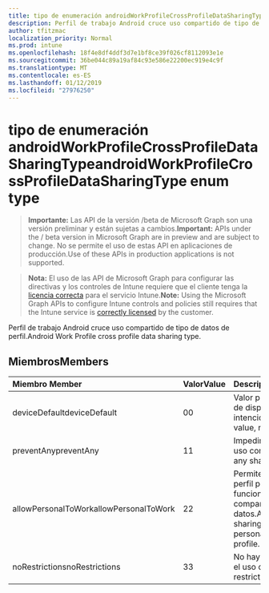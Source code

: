 ```yaml
---
title: tipo de enumeración androidWorkProfileCrossProfileDataSharingType
description: Perfil de trabajo Android cruce uso compartido de tipo de datos de perfil.
author: tfitzmac
localization_priority: Normal
ms.prod: intune
ms.openlocfilehash: 18f4e8df4ddf3d7e1bf8ce39f026cf8112093e1e
ms.sourcegitcommit: 36be044c89a19af84c93e586e22200ec919e4c9f
ms.translationtype: MT
ms.contentlocale: es-ES
ms.lasthandoff: 01/12/2019
ms.locfileid: "27976250"
---
```

# <a name="androidworkprofilecrossprofiledatasharingtype-enum-type"></a><span data-ttu-id="c0fd2-103">tipo de enumeración androidWorkProfileCrossProfileDataSharingType</span><span class="sxs-lookup"><span data-stu-id="c0fd2-103">androidWorkProfileCrossProfileDataSharingType enum type</span></span>

> <span data-ttu-id="c0fd2-104">**Importante:** Las API de la versión /beta de Microsoft Graph son una versión preliminar y están sujetas a cambios.</span><span class="sxs-lookup"><span data-stu-id="c0fd2-104">**Important:** APIs under the / beta version in Microsoft Graph are in preview and are subject to change.</span></span> <span data-ttu-id="c0fd2-105">No se permite el uso de estas API en aplicaciones de producción.</span><span class="sxs-lookup"><span data-stu-id="c0fd2-105">Use of these APIs in production applications is not supported.</span></span>

> <span data-ttu-id="c0fd2-106">**Nota:** El uso de las API de Microsoft Graph para configurar las directivas y los controles de Intune requiere que el cliente tenga la [licencia correcta](https://go.microsoft.com/fwlink/?linkid=839381) para el servicio Intune.</span><span class="sxs-lookup"><span data-stu-id="c0fd2-106">**Note:** Using the Microsoft Graph APIs to configure Intune controls and policies still requires that the Intune service is [correctly licensed](https://go.microsoft.com/fwlink/?linkid=839381) by the customer.</span></span>

<span data-ttu-id="c0fd2-107">Perfil de trabajo Android cruce uso compartido de tipo de datos de perfil.</span><span class="sxs-lookup"><span data-stu-id="c0fd2-107">Android Work Profile cross profile data sharing type.</span></span>
## <a name="members"></a><span data-ttu-id="c0fd2-108">Miembros</span><span class="sxs-lookup"><span data-stu-id="c0fd2-108">Members</span></span>
|<span data-ttu-id="c0fd2-109">Miembro	</span><span class="sxs-lookup"><span data-stu-id="c0fd2-109">Member</span></span>|<span data-ttu-id="c0fd2-110">Valor</span><span class="sxs-lookup"><span data-stu-id="c0fd2-110">Value</span></span>|<span data-ttu-id="c0fd2-111">Descripción</span><span class="sxs-lookup"><span data-stu-id="c0fd2-111">Description</span></span>|
|:---|:---|:---|
|<span data-ttu-id="c0fd2-112">deviceDefault</span><span class="sxs-lookup"><span data-stu-id="c0fd2-112">deviceDefault</span></span>|<span data-ttu-id="c0fd2-113">0</span><span class="sxs-lookup"><span data-stu-id="c0fd2-113">0</span></span>|<span data-ttu-id="c0fd2-114">Valor predeterminado de dispositivo, sin intención.</span><span class="sxs-lookup"><span data-stu-id="c0fd2-114">Device default value, no intent.</span></span>|
|<span data-ttu-id="c0fd2-115">preventAny</span><span class="sxs-lookup"><span data-stu-id="c0fd2-115">preventAny</span></span>|<span data-ttu-id="c0fd2-116">1</span><span class="sxs-lookup"><span data-stu-id="c0fd2-116">1</span></span>|<span data-ttu-id="c0fd2-117">Impedir que cualquier uso compartido.</span><span class="sxs-lookup"><span data-stu-id="c0fd2-117">Prevent any sharing.</span></span>|
|<span data-ttu-id="c0fd2-118">allowPersonalToWork</span><span class="sxs-lookup"><span data-stu-id="c0fd2-118">allowPersonalToWork</span></span>|<span data-ttu-id="c0fd2-119">2</span><span class="sxs-lookup"><span data-stu-id="c0fd2-119">2</span></span>|<span data-ttu-id="c0fd2-120">Permiten la solicitud de perfil personal para que funcione el perfil de uso compartido de datos.</span><span class="sxs-lookup"><span data-stu-id="c0fd2-120">Allow data sharing request from personal profile to work profile.</span></span>|
|<span data-ttu-id="c0fd2-121">noRestrictions</span><span class="sxs-lookup"><span data-stu-id="c0fd2-121">noRestrictions</span></span>|<span data-ttu-id="c0fd2-122">3</span><span class="sxs-lookup"><span data-stu-id="c0fd2-122">3</span></span>|<span data-ttu-id="c0fd2-123">No hay restricciones en el uso compartido.</span><span class="sxs-lookup"><span data-stu-id="c0fd2-123">No restrictions on sharing.</span></span>|





